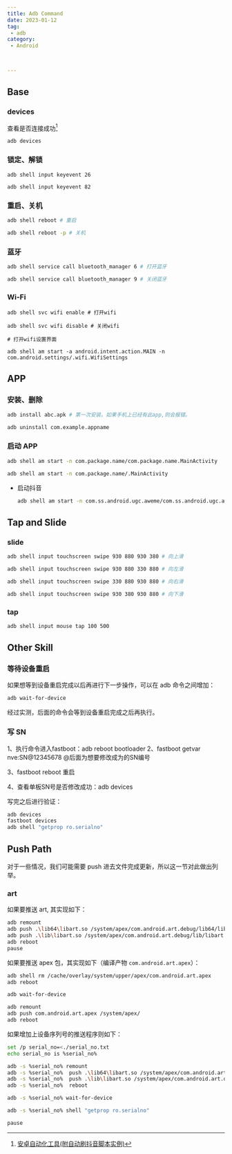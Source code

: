 ```yaml
---
title: Adb Command
date: 2023-01-12
tag:
 - adb
category:
 - Android



---
```


## Base

### devices

查看是否连接成功[^1]

```shell
adb devices
```

### 锁定、解锁

```shell
adb shell input keyevent 26

adb shell input keyevent 82
```

### 重启、关机

```bash
adb shell reboot # 重启

adb shell reboot -p # 关机
```

### 蓝牙

```bash
adb shell service call bluetooth_manager 6 # 打开蓝牙

adb shell service call bluetooth_manager 9 # 关闭蓝牙
```

### Wi-Fi

```shell
adb shell svc wifi enable # 打开wifi

adb shell svc wifi disable # 关闭wifi

# 打开wifi设置界面

adb shell am start -a android.intent.action.MAIN -n com.android.settings/.wifi.WifiSettings
```

## APP

### 安装、删除

```bash
adb install abc.apk # 第一次安装。如果手机上已经有此app,则会报错。

adb uninstall com.example.appname
```

### 启动 APP

```bash
adb shell am start -n com.package.name/com.package.name.MainActivity

adb shell am start -n com.package.name/.MainActivity
```

- 启动抖音

  ```bash
  adb shell am start -n com.ss.android.ugc.aweme/com.ss.android.ugc.aweme.splash.SplashActivity
  ```

  

## Tap and Slide

### slide

```bash
adb shell input touchscreen swipe 930 880 930 380 # 向上滑

adb shell input touchscreen swipe 930 880 330 880 # 向左滑

adb shell input touchscreen swipe 330 880 930 880 # 向右滑

adb shell input touchscreen swipe 930 380 930 880 # 向下滑
```

### tap

```bash
adb shell input mouse tap 100 500
```

## Other Skill

### 等待设备重启

如果想等到设备重启完成以后再进行下一步操作，可以在 adb 命令之间增加：

```bash
adb wait-for-device
```

经过实测，后面的命令会等到设备重启完成之后再执行。

### 写 SN

1、执行命令进入fastboot：adb reboot bootloader
2、fastboot getvar nve:SN@12345678  @后面为想要修改成为的SN编号

3、fastboot reboot 重启 

4、查看单板SN号是否修改成功：adb devices

写完之后进行验证：

```bash
adb devices
fastboot devices
adb shell "getprop ro.serialno"
```

## Push Path

对于一些情况，我们可能需要 push 进去文件完成更新，所以这一节对此做出列举。

### art

如果要推送 art, 其实现如下：

```bash
adb remount
adb push .\lib64\libart.so /system/apex/com.android.art.debug/lib64/libart.so
adb push .\lib\libart.so /system/apex/com.android.art.debug/lib/libart.so
adb reboot
pause
```

如果要推送 apex 包，其实现如下（编译产物 `com.android.art.apex`）：

```bash
adb shell rm /cache/overlay/system/upper/apex/com.android.art.apex
adb reboot

adb wait-for-device

adb remount
adb push com.android.art.apex /system/apex/
adb reboot
```

如果增加上设备序列号的推送程序则如下：

```bash
set /p serial_no=<./serial_no.txt
echo serial_no is %serial_no%

adb -s %serial_no% remount
adb -s %serial_no%  push .\lib64\libart.so /system/apex/com.android.art.debug/lib64/libart.so
adb -s %serial_no%  push .\lib\libart.so /system/apex/com.android.art.debug/lib/libart.so
adb -s %serial_no%  reboot

adb -s %serial_no% wait-for-device

adb -s %serial_no% shell "getprop ro.serialno"

pause
```



 

[^1]: [安卓自动化工具(附自动刷抖音脚本实例)](http://static.kancloud.cn/mhsm/dyzsfx/2381667)
